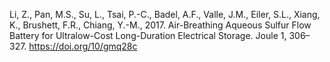 Li, Z., Pan, M.S., Su, L., Tsai, P.-C., Badel, A.F., Valle, J.M., Eiler, S.L., Xiang, K., Brushett, F.R., Chiang, Y.-M., 2017. Air-Breathing Aqueous Sulfur Flow Battery for Ultralow-Cost Long-Duration Electrical Storage. Joule 1, 306–327. https://doi.org/10/gmq28c

